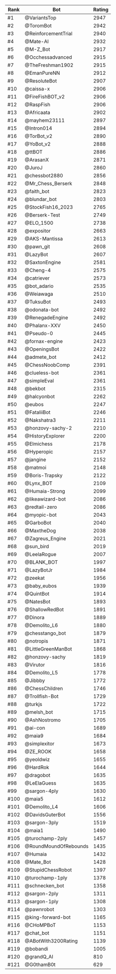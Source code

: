 Rank|Bot|Rating
---|---|---
#1|@VariantsTop|2947
#2|@ToromBot|2942
#3|@ReinforcementTrial|2940
#4|@Mate-AI|2932
#5|@M-Z_Bot|2917
#6|@Occhessadvanced|2915
#7|@TheFreshman1902|2915
#8|@EmanPureNN|2912
#9|@ResoluteBot|2907
#10|@caissa-x|2906
#11|@FireFishBOT_v2|2906
#12|@RaspFish|2906
#13|@Africaata|2902
#14|@mayhem23111|2897
#15|@Intron014|2894
#16|@TorBot_v2|2890
#17|@YoBot_v2|2888
#18|@ttBOT|2886
#19|@ArasanX|2871
#20|@JuroJ|2860
#21|@chessbot2880|2856
#22|@Mr_Chess_Berserk|2848
#23|@faith_bot|2823
#24|@blundar_bot|2803
#25|@StockFish16_2023|2765
#26|@Berserk-Test|2749
#27|@ELO_1500|2738
#28|@expositor|2663
#29|@AKS-Mantissa|2613
#30|@pawn_git|2608
#31|@LazyBot|2607
#32|@SaxtonEngine|2581
#33|@Cheng-4|2575
#34|@catriever|2573
#35|@bot_adario|2535
#36|@Weiawaga|2510
#37|@TuksuBot|2493
#38|@odonata-bot|2492
#39|@RenegadeEngine|2492
#40|@Phalanx-XXV|2450
#41|@Pseudo-0|2445
#42|@fornax-engine|2423
#43|@OpeningsBot|2422
#44|@admete_bot|2412
#45|@ChessNoobComp|2391
#46|@clueless-bot|2361
#47|@simpleEval|2361
#48|@bekbot|2315
#49|@halcyonbot|2262
#50|@eubos|2247
#51|@FataliiBot|2246
#52|@Nakshatra3|2211
#53|@honzovy-sachy-2|2210
#54|@HistoryExplorer|2200
#55|@Elmichess|2178
#56|@Hyperopic|2157
#57|@jangine|2152
#58|@matmoi|2148
#59|@Boris-Trapsky|2122
#60|@Lynx_BOT|2109
#61|@Humaia-Strong|2099
#62|@likeawizard-bot|2086
#63|@redtail-zero|2086
#64|@myopic-bot|2043
#65|@GarboBot|2040
#66|@MaxtheDog|2038
#67|@Zagreus_Engine|2021
#68|@sun_bird|2019
#69|@LeelaRogue|2007
#70|@BLANK_BOT|1997
#71|@LazyBotJr|1984
#72|@zeekat|1956
#73|@baby_eubos|1939
#74|@QuintBot|1914
#75|@NatesBot|1893
#76|@ShallowRedBot|1891
#77|@Dinora|1889
#78|@Demolito_L6|1880
#79|@chesstango_bot|1879
#80|@notropis|1871
#81|@LittleGreenManBot|1868
#82|@honzovy-sachy|1819
#83|@Virutor|1816
#84|@Demolito_L5|1778
#85|@Jibbby|1772
#86|@ChessChildren|1746
#87|@Trollfish-Bot|1729
#88|@turkjs|1722
#89|@melsh_bot|1715
#90|@AshNostromo|1705
#91|@ai-con|1689
#92|@maia9|1684
#93|@simplexitor|1673
#94|@ZE_ROOK|1658
#95|@yeoldwiz|1655
#96|@HardRok|1644
#97|@dragobot|1635
#98|@LeElaGuess|1635
#99|@sargon-4ply|1630
#100|@maia5|1612
#101|@Demolito_L4|1606
#102|@DavidsGuterBot|1556
#103|@sargon-3ply|1519
#104|@maia1|1490
#105|@turochamp-2ply|1457
#106|@RoundMoundOfRebounds|1435
#107|@Humaia|1432
#108|@Mate_Bot|1428
#109|@StupidChessRobot|1397
#110|@turochamp-1ply|1378
#111|@schnecken_bot|1358
#112|@sargon-2ply|1311
#113|@sargon-1ply|1308
#114|@pawnrobot|1303
#115|@king-forward-bot|1165
#116|@CHoMPBoT|1153
#117|@chat_bot|1151
#118|@ABotWith3200Rating|1139
#119|@bobandi|1005
#120|@grandQ_AI|810
#121|@G0thamB0t|629

